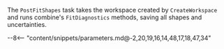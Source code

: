 The `PostFitShapes` task takes the workspace created by `CreateWorkspace` and runs combine's `FitDiagnostics` methods, saving all shapes and uncertainties.

<div class="dhi_parameter_table">

--8<-- "content/snippets/parameters.md@-2,20,19,16,14,48,17,18,47,34"

</div>

